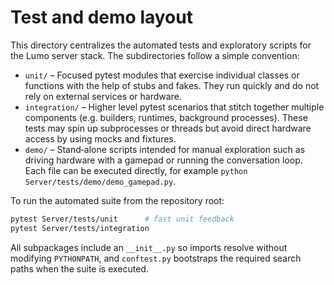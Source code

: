 # Test and demo layout

This directory centralizes the automated tests and exploratory scripts for the
Lumo server stack. The subdirectories follow a simple convention:

- `unit/` – Focused pytest modules that exercise individual classes or
  functions with the help of stubs and fakes. They run quickly and do not rely
  on external services or hardware.
- `integration/` – Higher level pytest scenarios that stitch together multiple
  components (e.g. builders, runtimes, background processes). These tests may
  spin up subprocesses or threads but avoid direct hardware access by using
  mocks and fixtures.
- `demo/` – Stand‑alone scripts intended for manual exploration such as
  driving hardware with a gamepad or running the conversation loop. Each file
  can be executed directly, for example `python Server/tests/demo/demo_gamepad.py`.

To run the automated suite from the repository root:

```bash
pytest Server/tests/unit      # fast unit feedback
pytest Server/tests/integration
```

All subpackages include an `__init__.py` so imports resolve without modifying
`PYTHONPATH`, and `conftest.py` bootstraps the required search paths when the
suite is executed.
